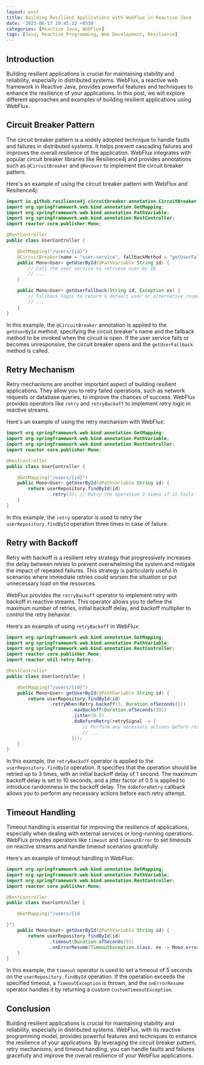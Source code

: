 ```yaml
---
layout: post
title: Building Resilient Applications with WebFlux in Reactive Java
date: '2023-06-17 19:45:22 +0530'
categories: [Reactive Java, WebFlux]
tags: [Java, Reactive Programming, Web Development, Resilience]
---
```

## Introduction

Building resilient applications is crucial for maintaining stability and reliability, especially in distributed systems. WebFlux, a reactive web framework in Reactive Java, provides powerful features and techniques to enhance the resilience of your applications. In this post, we will explore different approaches and examples of building resilient applications using WebFlux.

## Circuit Breaker Pattern

The circuit breaker pattern is a widely adopted technique to handle faults and failures in distributed systems. It helps prevent cascading failures and improves the overall resilience of the application. WebFlux integrates with popular circuit breaker libraries like Resilience4j and provides annotations such as `@CircuitBreaker` and `@Recover` to implement the circuit breaker pattern.

Here's an example of using the circuit breaker pattern with WebFlux and Resilience4j:

```java
import io.github.resilience4j.circuitbreaker.annotation.CircuitBreaker;
import org.springframework.web.bind.annotation.GetMapping;
import org.springframework.web.bind.annotation.PathVariable;
import org.springframework.web.bind.annotation.RestController;
import reactor.core.publisher.Mono;

@RestController
public class UserController {

    @GetMapping("/users/{id}")
    @CircuitBreaker(name = "user-service", fallbackMethod = "getUserFallback")
    public Mono<User> getUserById(@PathVariable String id) {
        // Call the user service to retrieve user by ID
        // ...
    }

    public Mono<User> getUserFallback(String id, Exception ex) {
        // Fallback logic to return a default user or alternative response
        // ...
    }
}
```

In this example, the `@CircuitBreaker` annotation is applied to the `getUserById` method, specifying the circuit breaker's name and the fallback method to be invoked when the circuit is open. If the user service fails or becomes unresponsive, the circuit breaker opens and the `getUserFallback` method is called.

## Retry Mechanism

Retry mechanisms are another important aspect of building resilient applications. They allow you to retry failed operations, such as network requests or database queries, to improve the chances of success. WebFlux provides operators like `retry` and `retryBackoff` to implement retry logic in reactive streams.

Here's an example of using the retry mechanism with WebFlux:

```java
import org.springframework.web.bind.annotation.GetMapping;
import org.springframework.web.bind.annotation.PathVariable;
import org.springframework.web.bind.annotation.RestController;
import reactor.core.publisher.Mono;

@RestController
public class UserController {

    @GetMapping("/users/{id}")
    public Mono<User> getUserById(@PathVariable String id) {
        return userRepository.findById(id)
                .retry(3); // Retry the operation 3 times if it fails
    }
}
```

In this example, the `retry` operator is used to retry the `userRepository.findById` operation three times in case of failure.

## Retry with Backoff

Retry with backoff is a resilient retry strategy that progressively increases the delay between retries to prevent overwhelming the system and mitigate the impact of repeated failures. This strategy is particularly useful in scenarios where immediate retries could worsen the situation or put unnecessary load on the resources.

WebFlux provides the `retryBackoff` operator to implement retry with backoff in reactive streams. This operator allows you to define the maximum number of retries, initial backoff delay, and backoff multiplier to control the retry behavior.

Here's an example of using `retryBackoff` in WebFlux:

```java
import org.springframework.web.bind.annotation.GetMapping;
import org.springframework.web.bind.annotation.PathVariable;
import org.springframework.web.bind.annotation.RestController;
import reactor.core.publisher.Mono;
import reactor.util.retry.Retry;

@RestController
public class UserController {

    @GetMapping("/users/{id}")
    public Mono<User> getUserById(@PathVariable String id) {
        return userRepository.findById(id)
                .retryWhen(Retry.backoff(3, Duration.ofSeconds(1))
                        .maxBackoff(Duration.ofSeconds(10))
                        .jitter(0.5)
                        .doBeforeRetry(retrySignal -> {
                            // Perform any necessary actions before retrying
                            // ...
                        }));
    }
}
```

In this example, the `retryBackoff` operator is applied to the `userRepository.findById` operation. It specifies that the operation should be retried up to 3 times, with an initial backoff delay of 1 second. The maximum backoff delay is set to 10 seconds, and a jitter factor of 0.5 is applied to introduce randomness in the backoff delay. The `doBeforeRetry` callback allows you to perform any necessary actions before each retry attempt.

## Timeout Handling

Timeout handling is essential for improving the resilience of applications, especially when dealing with external services or long-running operations. WebFlux provides operators like `timeout` and `timeoutError` to set timeouts on reactive streams and handle timeout scenarios gracefully.

Here's an example of timeout handling in WebFlux:

```java
import org.springframework.web.bind.annotation.GetMapping;
import org.springframework.web.bind.annotation.PathVariable;
import org.springframework.web.bind.annotation.RestController;
import reactor.core.publisher.Mono;

@RestController
public class UserController {

    @GetMapping("/users/{id

}")
    public Mono<User> getUserById(@PathVariable String id) {
        return userRepository.findById(id)
                .timeout(Duration.ofSeconds(5))
                .onErrorResume(TimeoutException.class, ex -> Mono.error(new CustomTimeoutException()));
    }
}
```

In this example, the `timeout` operator is used to set a timeout of 5 seconds on the `userRepository.findById` operation. If the operation exceeds the specified timeout, a `TimeoutException` is thrown, and the `onErrorResume` operator handles it by returning a custom `CustomTimeoutException`.

## Conclusion

Building resilient applications is crucial for maintaining stability and reliability, especially in distributed systems. WebFlux, with its reactive programming model, provides powerful features and techniques to enhance the resilience of your applications. By leveraging the circuit breaker pattern, retry mechanisms, and timeout handling, you can handle faults and failures gracefully and improve the overall resilience of your WebFlux applications.